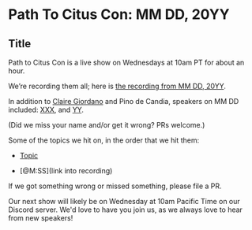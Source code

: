 # Path To Citus Con: MM DD, 20YY 


## Title 


Path to Citus Con is a live show on Wednesdays at 10am PT for about an hour.  

We’re recording them all; here is [the recording from MM DD, 20YY](). 


In addition to [Claire Giordano](https://mastodon.social/@@clairegiordano) and Pino de Candia, speakers on MM DD included: 
[XXX](), and [YY](). 

(Did we miss your name and/or get it wrong? PRs welcome.) 


Some of the topics we hit on, in the order that we hit them: 

- [Topic](link) 

- [@M:SS](link into recording) 
  

If we got something wrong or missed something, please file a PR. 

Our next show will likely be on Wednesday at 10am Pacific Time on our Discord server. 
We'd love to have you join us, as we always love to hear from new speakers! 

 
